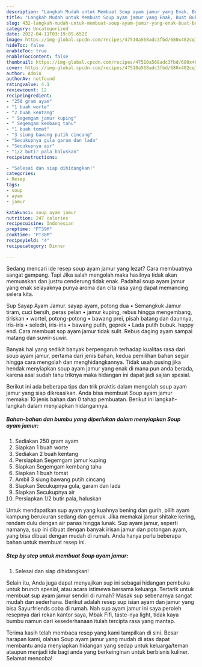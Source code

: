 ```yaml
---
description: "Langkah Mudah untuk Membuat Soup ayam jamur yang Enak, Buat Buka Puasa Enak"
title: "Langkah Mudah untuk Membuat Soup ayam jamur yang Enak, Buat Buka Puasa Enak"
slug: 432-langkah-mudah-untuk-membuat-soup-ayam-jamur-yang-enak-buat-buka-puasa-enak
category: Uncategorized
date: 2022-04-11T03:19:09.652Z
image: https://img-global.cpcdn.com/recipes/47510a568adc3fbd/680x482cq70/soup-ayam-jamur-foto-resep-utama.jpg
hideToc: false
enableToc: true
enableTocContent: false
thumbnail: https://img-global.cpcdn.com/recipes/47510a568adc3fbd/680x482cq70/soup-ayam-jamur-foto-resep-utama.jpg
cover: https://img-global.cpcdn.com/recipes/47510a568adc3fbd/680x482cq70/soup-ayam-jamur-foto-resep-utama.jpg
author: Admin
authorAv: notfound
ratingvalue: 4.1
reviewcount: 12
recipeingredient:
- "250 gram ayam"
- "1 buah worte"
- "2 buah kentang"
- " Segemgam jamur kuping"
- " Segemgam kembang tahu"
- "1 buah tomat"
- "3 siung bawang putih cincang"
- "Secukupnya gula garam dan lada"
- "Secukupnya air"
- "1/2 butir pala haluskan"
recipeinstructions:

- "Selesai dan siap dihidangkan!"
categories:
- Resep
tags:
- soup
- ayam
- jamur

katakunci: soup ayam jamur 
nutrition: 247 calories
recipecuisine: Indonesian
preptime: "PT39M"
cooktime: "PT38M"
recipeyield: "4"
recipecategory: Dinner

---
```



Sedang mencari ide resep soup ayam jamur yang lezat? Cara membuatnya sangat gampang. Tapi Jika salah mengolah maka hasilnya tidak akan memuaskan dan justru cenderung tidak enak. Padahal soup ayam jamur yang enak selayaknya punya aroma dan cita rasa yang dapat memancing selera kita.


Sup Sayap Ayam Jamur. sayap ayam, potong dua • Semangkuk Jamur tiram, cuci bersih, peras pelan • jamur kuping, rebus hingga mengembang, tiriskan • wortel, potong-potong • bawang prei, pisah batang dan daunnya, iris-iris • seledri, iris-iris • bawang putih, geprek • Lada putih bubuk. happy end. Cara membuat sop ayam jamur tidak sulit. Rebus daging ayam sampai matang dan suwir-suwir.

Banyak hal yang sedikit banyak berpengaruh terhadap kualitas rasa dari soup ayam jamur, pertama dari jenis bahan, kedua pemilihan bahan segar hingga cara mengolah dan menghidangkannya. Tidak usah pusing jika hendak menyiapkan soup ayam jamur yang enak di mana pun anda berada, karena asal sudah tahu triknya maka hidangan ini dapat jadi sajian spesial.


Berikut ini ada beberapa tips dan trik praktis dalam mengolah soup ayam jamur yang siap dikreasikan. Anda bisa membuat Soup ayam jamur memakai 10 jenis bahan dan 0 tahap pembuatan. Berikut ini langkah-langkah dalam menyiapkan hidangannya.

<!--inarticleads1-->

##### Bahan-bahan dan bumbu yang diperlukan dalam menyiapkan Soup ayam jamur:

1. Sediakan 250 gram ayam
1. Siapkan 1 buah worte
1. Sediakan 2 buah kentang
1. Persiapkan  Segemgam jamur kuping
1. Siapkan  Segemgam kembang tahu
1. Siapkan 1 buah tomat
1. Ambil 3 siung bawang putih cincang
1. Siapkan Secukupnya gula, garam dan lada
1. Siapkan Secukupnya air
1. Persiapkan 1/2 butir pala, haluskan


Untuk mendapatkan sup ayam yang kuahnya bening dan gurih, pilih ayam kampung berukuran sedang dan gemuk. Jika memakai jamur shitake kering, rendam dulu dengan air panas hingga lunak. Sup ayam jamur, seperti namanya, sup ini dibuat dengan banyak irisan jamur dan potongan ayam, yang bisa dibuat dengan mudah di rumah. Anda hanya perlu beberapa bahan untuk membuat resep ini. 

<!--inarticleads2-->

##### Step by step untuk membuat Soup ayam jamur:


1. Selesai dan siap dihidangkan!

Selain itu, Anda juga dapat menyajikan sup ini sebagai hidangan pembuka untuk brunch spesial, atau acara istimewa bersama keluarga. Tertarik untuk membuat sup ayam jamur sendiri di rumah? Masak sup sebenarnya sangat mudah dan sederhana. Berikut adalah resep sup isian ayam dan jamur yang bisa Sayurfriends coba di rumah. Nah sup ayam jamur ini saya peroleh resepnya dari rekan kantor saya, Mbak Fifi, taste-nya light, tidak kaya bumbu namun dari kesederhanaan itulah tercipta rasa yang mantap. 

Terima kasih telah membaca resep yang kami tampilkan di sini. Besar harapan kami, olahan Soup ayam jamur yang mudah di atas dapat membantu anda menyiapkan hidangan yang sedap untuk keluarga/teman ataupun menjadi ide bagi anda yang berkeinginan untuk berbisnis kuliner. Selamat mencoba!
